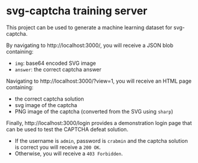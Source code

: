 # svg-captcha training server

This project can be used to generate a machine learning dataset for svg-captcha.

By navigating to http://localhost:3000/, you will receive a JSON blob containing:

- `img`: base64 encoded SVG image
- `answer`: the correct captcha answer

Navigating to http://localhost:3000/?view=1, you will receive an HTML page containing:

- the correct captcha solution
- svg image of the captcha
- PNG image of the captcha (converted from the SVG using `sharp`)

Finally, http://localhost:3000/login provides a demonstration login page that can be used to test the CAPTCHA defeat solution.

- If the username is `admin`, password is `crabmin` and the captcha solution is correct you will receive a `200 OK`.
- Otherwise, you will receive a `403 Forbidden`.
